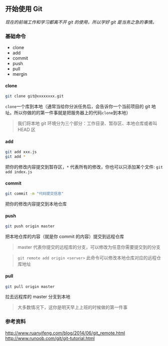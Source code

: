 ## 开始使用 Git

_现在的前端工作和学习都离不开 git 的使用，所以学好 git 是当务之急的事情。_

### 基础命令

- clone
- add
- commit
- push
- pull
- mergin

#### clone

```bash
git clone git@xxxxxxxx.git
```

`clone`一个库到本地（通常当给你分派任务后，会告诉你一个当前项目的 git 地址。所以你做的的第一件事就是把服务器上的代码`clone`到本地）

> 我们将本地 git 环境分为三个部分：工作目录、暂存区、本地仓库或者叫 HEAD 区

#### add

```bash
git add xxx.js
git add *
```

把你的修改内容提交到暂存区，`*` 代表所有的修改，你也可以只添加某个文件: `git add index.js`

#### commit

```bash
git commit -m "代码提交信息"
```

把你的修改内容提交到本地仓库

#### push

```bash
git push origin master
```

把本地仓库的内容（就是你 commit 的内容）提交到远程仓库

> master 代表你提交的远程库的分支，可以修改为任意你需要提交到的分支

> `git remote add origin <server>` 此命令可以修改本地仓库对应的远程仓库地址

#### pull

```bash
git pull origin master
```

拉去远程库的 master 分支到本地

> 大多数情况下，这你是明天早上上班的时候做的第一件事

### 参考资料

http://www.ruanyifeng.com/blog/2014/06/git_remote.html  
http://www.runoob.com/git/git-tutorial.html
